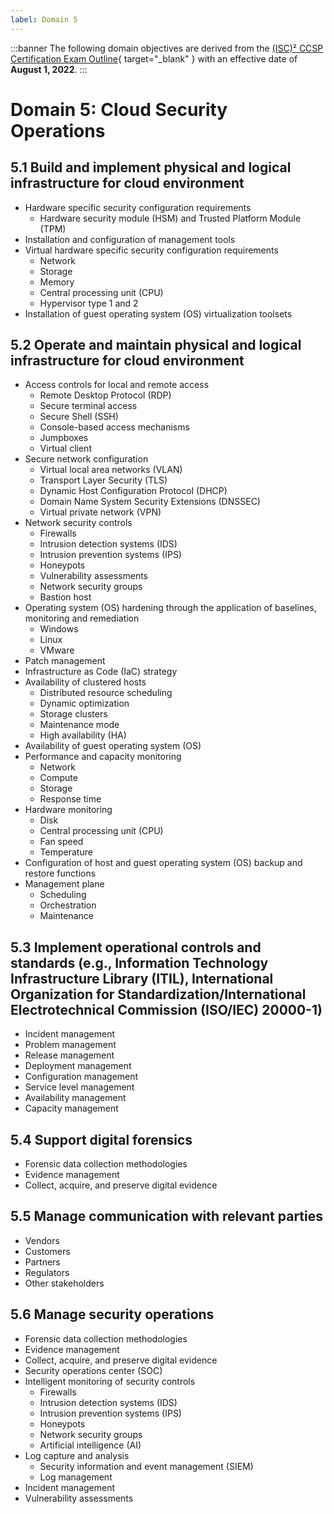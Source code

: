 ```yaml
---
label: Domain 5
---
```


:::banner
The following domain objectives are derived from the [(ISC)² CCSP Certification Exam Outline](https://www.isc2.org/-/media/ISC2/Certifications/Exam-Outlines/CCSP-Exam-Outline-2022.ashx){ target="_blank" } with an effective date of **August 1, 2022**.
:::

# Domain 5: Cloud Security Operations

## 5.1 Build and implement physical and logical infrastructure for cloud environment

- Hardware specific security configuration requirements
  - Hardware security module (HSM) and Trusted Platform Module (TPM)
- Installation and configuration of management tools
- Virtual hardware specific security configuration requirements
  - Network
  - Storage
  - Memory
  - Central processing unit (CPU)
  - Hypervisor type 1 and 2
- Installation of guest operating system (OS) virtualization toolsets

## 5.2 Operate and maintain physical and logical infrastructure for cloud environment

- Access controls for local and remote access
  - Remote Desktop Protocol (RDP)
  - Secure terminal access
  - Secure Shell (SSH)
  - Console-based access mechanisms
  - Jumpboxes
  - Virtual client
- Secure network configuration
  - Virtual local area networks (VLAN)
  - Transport Layer Security (TLS)
  - Dynamic Host Configuration Protocol (DHCP)
  - Domain Name System Security Extensions (DNSSEC)
  - Virtual private network (VPN)
- Network security controls
  - Firewalls
  - Intrusion detection systems (IDS)
  - Intrusion prevention systems (IPS)
  - Honeypots
  - Vulnerability assessments
  - Network security groups
  - Bastion host
- Operating system (OS) hardening through the application of baselines, monitoring and remediation
  - Windows
  - Linux
  - VMware
- Patch management
- Infrastructure as Code (IaC) strategy
- Availability of clustered hosts
  - Distributed resource scheduling
  - Dynamic optimization
  - Storage clusters
  - Maintenance mode
  - High availability (HA)
- Availability of guest operating system (OS)
- Performance and capacity monitoring
  - Network
  - Compute
  - Storage
  - Response time
- Hardware monitoring
  - Disk
  - Central processing unit (CPU)
  - Fan speed
  - Temperature
- Configuration of host and guest operating system (OS) backup and restore functions
- Management plane
  - Scheduling
  - Orchestration
  - Maintenance

## 5.3 Implement operational controls and standards (e.g., Information Technology Infrastructure Library (ITIL), International Organization for Standardization/International Electrotechnical Commission (ISO/IEC) 20000-1)

- Incident management
- Problem management
- Release management
- Deployment management
- Configuration management
- Service level management
- Availability management
- Capacity management

## 5.4 Support digital forensics

- Forensic data collection methodologies
- Evidence management
- Collect, acquire, and preserve digital evidence

## 5.5 Manage communication with relevant parties

- Vendors
- Customers
- Partners
- Regulators
- Other stakeholders

## 5.6 Manage security operations

- Forensic data collection methodologies
- Evidence management
- Collect, acquire, and preserve digital evidence
- Security operations center (SOC)
- Intelligent monitoring of security controls
  - Firewalls
  - Intrusion detection systems (IDS)
  - Intrusion prevention systems (IPS)
  - Honeypots
  - Network security groups
  - Artificial intelligence (AI)
- Log capture and analysis
  - Security information and event management (SIEM)
  - Log management
- Incident management
- Vulnerability assessments